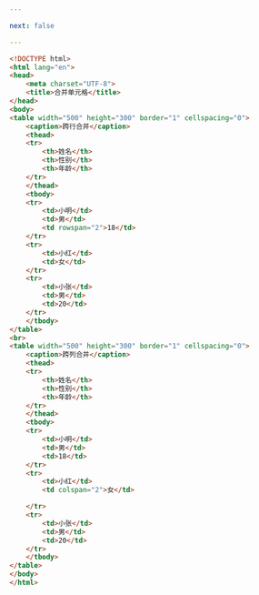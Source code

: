 ```yaml
---

next: false

---
```




<BlogInfo id="147" title="25.合并单元格" author="白日梦想猿" pv=0 read_times=0 pre_cost_time="0分51秒" category="html5学习" tag_list="['html5学习']" create_time="2020.07.15 14:28:49" update_time="2020.07.15 14:33:22" />

```html
<!DOCTYPE html>
<html lang="en">
<head>
    <meta charset="UTF-8">
    <title>合并单元格</title>
</head>
<body>
<table width="500" height="300" border="1" cellspacing="0">
    <caption>跨行合并</caption>
    <thead>
    <tr>
        <th>姓名</th>
        <th>性别</th>
        <th>年龄</th>
    </tr>
    </thead>
    <tbody>
    <tr>
        <td>小明</td>
        <td>男</td>
        <td rowspan="2">18</td>
    </tr>
    <tr>
        <td>小红</td>
        <td>女</td>
    </tr>
    <tr>
        <td>小张</td>
        <td>男</td>
        <td>20</td>
    </tr>
    </tbody>
</table>
<br>
<table width="500" height="300" border="1" cellspacing="0">
    <caption>跨列合并</caption>
    <thead>
    <tr>
        <th>姓名</th>
        <th>性别</th>
        <th>年龄</th>
    </tr>
    </thead>
    <tbody>
    <tr>
        <td>小明</td>
        <td>男</td>
        <td>18</td>
    </tr>
    <tr>
        <td>小红</td>
        <td colspan="2">女</td>

    </tr>
    <tr>
        <td>小张</td>
        <td>男</td>
        <td>20</td>
    </tr>
    </tbody>
</table>
</body>
</html>
```



<ActionBox />
